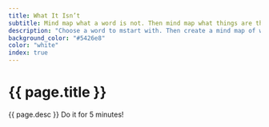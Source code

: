```yaml
---
title: What It Isn’t
subtitle: Mind map what a word is not. Then mind map what things are these not-words.
description: "Choose a word to mstart with. Then create a mind map of what this word is. Then mind map what those not-words are."
background_color: "#5426e8"
color: "white"
index: true
---
```

# {{ page.title }}

{{ page.desc }} Do it for 5 minutes!

<ul class="_random random masonry" data-child="li" data-amount="27" data-template="[[ mix ]]" data-params='{"collections": 
["animals-singular", "food-singular", "nouns-singular", "objects-singular"]}'></ul>